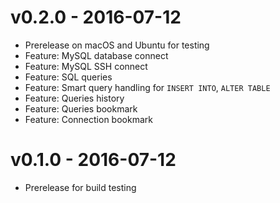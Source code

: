 # v0.2.0 - 2016-07-12

- Prerelease on macOS and Ubuntu for testing
- Feature: MySQL database connect
- Feature: MySQL SSH connect
- Feature: SQL queries
- Feature: Smart query handling for `INSERT INTO`, `ALTER TABLE`
- Feature: Queries history
- Feature: Queries bookmark
- Feature: Connection bookmark

# v0.1.0 - 2016-07-12

- Prerelease for build testing
